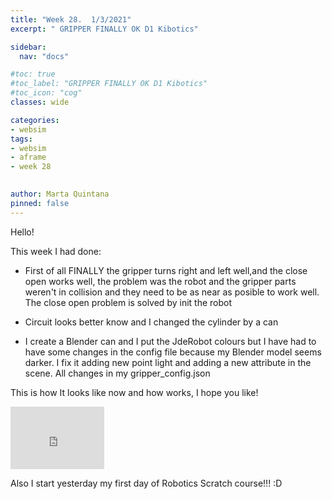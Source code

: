 ```yaml
---
title: "Week 28.  1/3/2021"
excerpt: " GRIPPER FINALLY OK D1 Kibotics"

sidebar:
  nav: "docs"

#toc: true
#toc_label: "GRIPPER FINALLY OK D1 Kibotics"
#toc_icon: "cog"
classes: wide

categories:
- websim
tags:
- websim
- aframe
- week 28

    
author: Marta Quintana
pinned: false
---
```


Hello! 

This week I had done:
- First of all FINALLY the gripper turns right and left well,and the close open works well, the problem was the robot and the gripper parts weren't in collision and they need to be as near as posible to work well.
The close open problem is solved by init the robot 

- Circuit looks better know and I changed the cylinder by a can

- I create a Blender can and I put the JdeRobot colours but I have had to have some changes in the config file because my Blender model seems darker. 
 I fix it adding new point light and adding a new attribute in the scene. All changes in my gripper_config.json

This is how It looks like now and how works, I hope you like!  

<iframe width="150" height="100" src="https://youtube.com/embed/e22Cs_q0bP8" frameborder="0" allow="autoplay; encrypted-media" allowfullscreen></iframe>

Also I start yesterday my first day of Robotics Scratch course!!! :D

